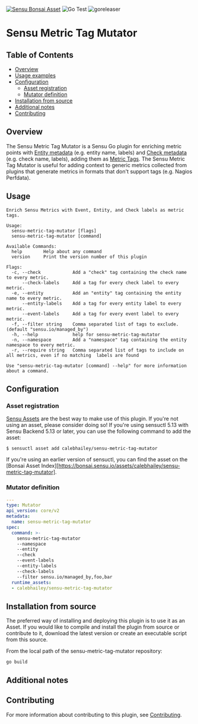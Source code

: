 [![Sensu Bonsai Asset](https://img.shields.io/badge/Bonsai-Download%20Me-brightgreen.svg?colorB=89C967&logo=sensu)](https://bonsai.sensu.io/assets/calebhailey/sensu-metric-tag-mutator)
![Go Test](https://github.com/calebhailey/sensu-metric-tag-mutator/workflows/Go%20Test/badge.svg)
![goreleaser](https://github.com/calebhailey/sensu-metric-tag-mutator/workflows/goreleaser/badge.svg)

# Sensu Metric Tag Mutator

## Table of Contents
- [Overview](#overview)
- [Usage examples](#usage)
- [Configuration](#configuration)
  - [Asset registration](#asset-registration)
  - [Mutator definition](#mutator-definition)
- [Installation from source](#installation-from-source)
- [Additional notes](#additional-notes)
- [Contributing](#contributing)

## Overview

The Sensu Metric Tag Mutator is a Sensu Go plugin for enriching metric points 
with [Entity metadata][entity-metadata] (e.g. entity name, labels) and 
[Check metadata][check-metadata] (e.g. check name, labels), adding them as 
[Metric Tags][metric-tags]. The Sensu Metric Tag Mutator is useful for adding 
context to generic metrics collected from plugins that generate metrics in 
formats that don't support tags (e.g. Nagios Perfdata).

[entity-metadata]: https://docs.sensu.io/sensu-go/latest/observability-pipeline/observe-entities/entities/#metadata-attributes
[check-metadata]: https://docs.sensu.io/sensu-go/latest/observability-pipeline/observe-schedule/checks/#metadata-attributes
[metric-tags]: https://docs.sensu.io/sensu-go/latest/observability-pipeline/observe-events/events/#points-attributes

## Usage

```
Enrich Sensu Metrics with Event, Entity, and Check labels as metric tags.

Usage:
  sensu-metric-tag-mutator [flags]
  sensu-metric-tag-mutator [command]

Available Commands:
  help        Help about any command
  version     Print the version number of this plugin

Flags:
  -c, --check            Add a "check" tag containing the check name to every metric.
      --check-labels     Add a tag for every check label to every metric.
  -e, --entity           Add an "entity" tag containing the entity name to every metric.
      --entity-labels    Add a tag for every entity label to every metric.
      --event-labels     Add a tag for every event label to every metric.
  -f, --filter string    Comma separated list of tags to exclude. (default "sensu.io/managed_by")
  -h, --help             help for sensu-metric-tag-mutator
  -n, --namespace        Add a "namespace" tag containing the entity namespace to every metric.
  -r, --require string   Comma separated list of tags to include on all metrics, even if no matching  labels are found

Use "sensu-metric-tag-mutator [command] --help" for more information about a command.
```

## Configuration

### Asset registration

[Sensu Assets][10] are the best way to make use of this plugin. If you're not using an asset, please
consider doing so! If you're using sensuctl 5.13 with Sensu Backend 5.13 or later, you can use the
following command to add the asset:

```
$ sensuctl asset add calebhailey/sensu-metric-tag-mutator
```

If you're using an earlier version of sensuctl, you can find the asset on the [Bonsai Asset Index][https://bonsai.sensu.io/assets/calebhailey/sensu-metric-tag-mutator].

### Mutator definition

```yml
---
type: Mutator
api_version: core/v2
metadata:
  name: sensu-metric-tag-mutator
spec:
  command: >- 
    sensu-metric-tag-mutator
    --namespace 
    --entity 
    --check
    --event-labels
    --entity-labels
    --check-labels
    --filter sensu.io/managed_by,foo,bar 
  runtime_assets:
  - calebhailey/sensu-metric-tag-mutator
```

## Installation from source

The preferred way of installing and deploying this plugin is to use it as an Asset. If you would
like to compile and install the plugin from source or contribute to it, download the latest version
or create an executable script from this source.

From the local path of the sensu-metric-tag-mutator repository:

```
go build
```

## Additional notes

## Contributing

For more information about contributing to this plugin, see [Contributing][1].

[1]: https://github.com/sensu/sensu-go/blob/master/CONTRIBUTING.md
[2]: https://github.com/sensu-community/sensu-plugin-sdk
[3]: https://github.com/sensu-plugins/community/blob/master/PLUGIN_STYLEGUIDE.md
[4]: https://github.com/sensu-community/mutator-plugin-template/blob/master/.github/workflows/release.yml
[5]: https://github.com/sensu-community/mutator-plugin-template/actions
[6]: https://docs.sensu.io/sensu-go/latest/reference/mutators/
[7]: https://github.com/sensu-community/mutator-plugin-template/blob/master/main.go
[8]: https://bonsai.sensu.io/
[9]: https://github.com/sensu-community/sensu-plugin-tool
[10]: https://docs.sensu.io/sensu-go/latest/reference/assets/
